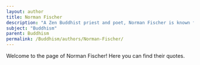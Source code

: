 ```yaml
---
layout: author
title: Norman Fischer
description: "A Zen Buddhist priest and poet, Norman Fischer is known for his writings that bridge the gap between poetry and spirituality, including works that explore Zen practices and mindfulness."
subject: "Buddhism"
parent: Buddhism
permalink: /Buddhism/authors/Norman-Fischer/
---
```


Welcome to the page of Norman Fischer! Here you can find their quotes.
